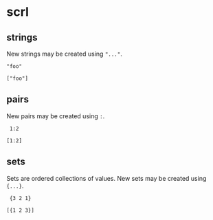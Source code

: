 # scrl

## strings
New strings may be created using `"..."`.

```
"foo"
  
["foo"]
```

## pairs
New pairs may be created using `:`.

```
 1:2
  
[1:2]
```

## sets
Sets are ordered collections of values.
New sets may be created using `{...}`.

```
 {3 2 1}
  
[{1 2 3}]
```